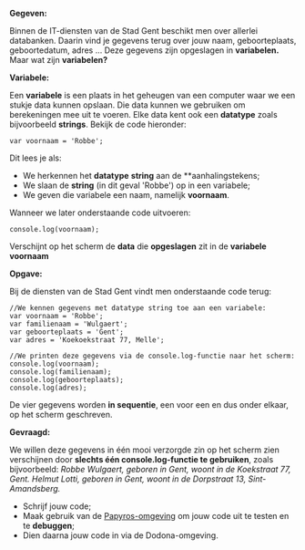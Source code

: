 **Gegeven:**

Binnen de IT-diensten van de Stad Gent beschikt men over allerlei databanken. Daarin vind je gegevens terug over jouw naam, geboorteplaats, geboortedatum, adres ... Deze gegevens zijn opgeslagen in **variabelen.** Maar wat zijn **variabelen?**


**Variabele:**

Een **variabele** is een plaats in het geheugen van een computer waar we een stukje data kunnen opslaan. Die data kunnen we gebruiken om berekeningen mee uit te voeren. Elke data kent ook een **datatype** zoals bijvoorbeeld **strings**. Bekijk de code hieronder: 
```
var voornaam = 'Robbe'; 
```
Dit lees je als: 

* We herkennen het **datatype** **string** aan de **aanhalingstekens; 
* We slaan de **string** (in dit geval 'Robbe') op in een variabele; 
* We geven die variabele een naam, namelijk **voornaam**. 

Wanneer we later onderstaande code uitvoeren: 
```
console.log(voornaam); 
```
Verschijnt op het scherm de **data** die **opgeslagen** zit in de **variabele voornaam**


**Opgave:** 

Bij de diensten van de Stad Gent vindt men onderstaande code terug: 

```
//We kennen gegevens met datatype string toe aan een variabele: 
var voornaam = 'Robbe'; 
var familienaam = 'Wulgaert'; 
var geboorteplaats = 'Gent'; 
var adres = 'Koekoekstraat 77, Melle'; 

//We printen deze gegevens via de console.log-functie naar het scherm:
console.log(voornaam);
console.log(familienaam);
console.log(geboorteplaats);
console.log(adres); 
```
De vier gegevens worden **in sequentie**, een voor een en dus onder elkaar, op het scherm geschreven. 

**Gevraagd:**

We willen deze gegevens in één mooi verzorgde zin op het scherm zien verschijnen door **slechts één console.log-functie te gebruiken**, zoals bijvoorbeeld: 
*Robbe Wulgaert, geboren in Gent, woont in de Koekstraat 77, Gent.* 
*Helmut Lotti, geboren in Gent, woont in de Dorpstraat 13, Sint-Amandsberg.* 

* Schrijf jouw code; 
* Maak gebruik van de [Papyros-omgeving](https://papyros.dodona.be/?locale=nl&language=JavaScript) om jouw code uit te testen en te **debuggen**; 
* Dien daarna jouw code in via de Dodona-omgeving. 
